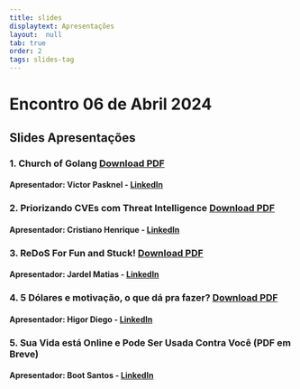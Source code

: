 ```yaml
---
title: slides
displaytext: Apresentações
layout:  null
tab: true
order: 2
tags: slides-tag
---
```


# Encontro 06 de Abril 2024
## Slides Apresentações
### 1. Church of Golang [Download PDF](assets/pdfs/Church_of_Golang.pdf) 
#### Apresentador: Victor Pasknel - [LinkedIn](https://www.linkedin.com/in/pasknel/)

### 2. Priorizando CVEs com Threat Intelligence [Download PDF](assets/pdfs/Priorizando_CVEs_com_Threat_Intelligence.pdf)
#### Apresentador: Cristiano Henrique - [LinkedIn](https://www.linkedin.com/in/cristiano-henrique-santos/)

### 3. ReDoS For Fun and Stuck! [Download PDF](assets/pdfs/ReDoS_BR.pdf)
#### Apresentador: Jardel Matias - [LinkedIn](https://www.linkedin.com/in/jardelmatias/)

### 4. 5 Dólares e motivação, o que dá pra fazer? [Download PDF](assets/pdfs/5Dolares.pdf)
#### Apresentador: Higor Diego - [LinkedIn](https://www.linkedin.com/in/higordiego/)

### 5. Sua Vida está Online e Pode Ser Usada Contra Você (PDF em Breve)
#### Apresentador: Boot Santos - [LinkedIn](https://www.linkedin.com/in/boot-santos-68b7601a6/)